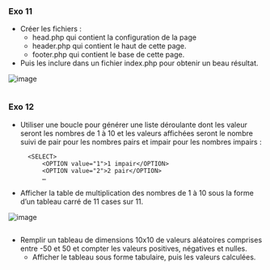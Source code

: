 ### Exo 11

- Créer les fichiers :
  - head.php qui contient la configuration de la page
  - header.php qui contient le haut de cette page.
  - footer.php qui contient le base de cette page.
- Puis les inclure dans un fichier index.php pour obtenir un beau résultat.

![image](https://user-images.githubusercontent.com/46321539/156745897-0ec50d55-e3a2-453a-b12b-16f75c6472c6.png)

```php
```

### Exo 12

- Utiliser une boucle pour générer une liste déroulante dont les valeur seront les nombres de 1 à 10 et les valeurs affichées seront le nombre suivi de pair pour les nombres pairs et impair pour les nombres impairs :

        <SELECT>
            <OPTION value="1">1 impair</OPTION>
            <OPTION value="2">2 pair</OPTION>
            …

- Afficher la table de multiplication des nombres de 1 à 10 sous la forme d’un tableau carré de 11 cases sur 11.

![image](https://user-images.githubusercontent.com/46321539/156747601-88261b0e-2716-4d8f-9e64-2acde6b255bf.png)


```php
```

- Remplir un tableau de dimensions 10x10 de valeurs aléatoires comprises entre -50 et 50 et compter les valeurs positives, négatives et nulles.
  - Afficher le tableau sous forme tabulaire, puis les valeurs calculées.


```php
```
